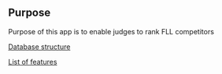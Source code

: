 ## Purpose

Purpose of this app is to enable judges to rank FLL competitors

[Database structure](https://lucid.app/lucidchart/5e560e12-0070-4d8b-98ee-3813b0b0cd6b/view)

[List of features](https://app.klaxoon.com/participate/board/GTBNRC9)
